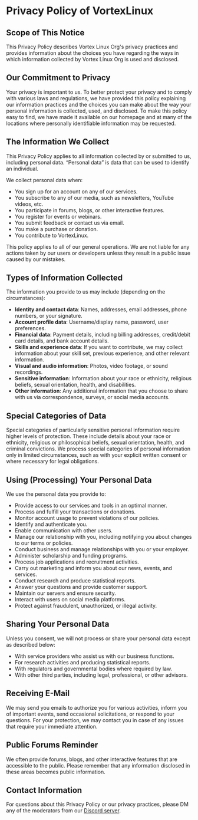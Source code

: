 # Privacy Policy of VortexLinux

## Scope of This Notice

This Privacy Policy describes Vortex Linux Org's privacy practices and provides information about the choices you have regarding the ways in which information collected by Vortex Linux Org is used and disclosed.

## Our Commitment to Privacy

Your privacy is important to us. To better protect your privacy and to comply with various laws and regulations, we have provided this policy explaining our information practices and the choices you can make about the way your personal information is collected, used, and disclosed. To make this policy easy to find, we have made it available on our homepage and at many of the locations where personally identifiable information may be requested.

## The Information We Collect

This Privacy Policy applies to all information collected by or submitted to us, including personal data. “Personal data” is data that can be used to identify an individual.

We collect personal data when:

- You sign up for an account on any of our services.
- You subscribe to any of our media, such as newsletters, YouTube videos, etc.
- You participate in forums, blogs, or other interactive features.
- You register for events or webinars.
- You submit feedback or contact us via email.
- You make a purchase or donation.
- You contribute to VortexLinux.

This policy applies to all of our general operations. We are not liable for any actions taken by our users or developers unless they result in a public issue caused by our mistakes.

## Types of Information Collected

The information you provide to us may include (depending on the circumstances):

- **Identity and contact data**: Names, addresses, email addresses, phone numbers, or your signature.
- **Account profile data**: Username/display name, password, user preferences.
- **Financial data**: Payment details, including billing addresses, credit/debit card details, and bank account details.
- **Skills and experience data**: If you want to contribute, we may collect information about your skill set, previous experience, and other relevant information.
- **Visual and audio information**: Photos, video footage, or sound recordings.
- **Sensitive information**: Information about your race or ethnicity, religious beliefs, sexual orientation, health, and disabilities.
- **Other information**: Any additional information that you choose to share with us via correspondence, surveys, or social media accounts.

## Special Categories of Data

Special categories of particularly sensitive personal information require higher levels of protection. These include details about your race or ethnicity, religious or philosophical beliefs, sexual orientation, health, and criminal convictions. We process special categories of personal information only in limited circumstances, such as with your explicit written consent or where necessary for legal obligations.

## Using (Processing) Your Personal Data

We use the personal data you provide to:

- Provide access to our services and tools in an optimal manner.
- Process and fulfill your transactions or donations.
- Monitor account usage to prevent violations of our policies.
- Identify and authenticate you.
- Enable communication with other users.
- Manage our relationship with you, including notifying you about changes to our terms or policies.
- Conduct business and manage relationships with you or your employer.
- Administer scholarship and funding programs.
- Process job applications and recruitment activities.
- Carry out marketing and inform you about our news, events, and services.
- Conduct research and produce statistical reports.
- Answer your questions and provide customer support.
- Maintain our servers and ensure security.
- Interact with users on social media platforms.
- Protect against fraudulent, unauthorized, or illegal activity.

## Sharing Your Personal Data

Unless you consent, we will not process or share your personal data except as described below:

- With service providers who assist us with our business functions.
- For research activities and producing statistical reports.
- With regulators and governmental bodies where required by law.
- With other third parties, including legal, professional, or other advisors.

## Receiving E-Mail

We may send you emails to authorize you for various activities, inform you of important events, send occasional solicitations, or respond to your questions. For your protection, we may contact you in case of any issues that require your immediate attention.

## Public Forums Reminder

We often provide forums, blogs, and other interactive features that are accessible to the public. Please remember that any information disclosed in these areas becomes public information.

## Contact Information

For questions about this Privacy Policy or our privacy practices, please DM any of the moderators from our [Discord server](https://discord.gg/MsF24qUA5y).

